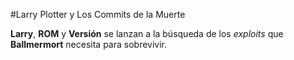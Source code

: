 #Larry Plotter y Los Commits de la Muerte

**Larry**, **ROM** y **Versión** se lanzan a la búsqueda de los *exploits* que 
**Ballmermort** necesita para sobrevivir.
